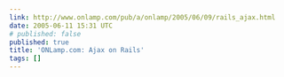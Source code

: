 ```yaml
---
link: http://www.onlamp.com/pub/a/onlamp/2005/06/09/rails_ajax.html
date: 2005-06-11 15:31 UTC
# published: false
published: true
title: 'ONLamp.com: Ajax on Rails'
tags: []
---
```



